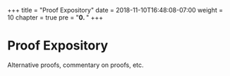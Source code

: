 +++
title = "Proof Expository"
date = 2018-11-10T16:48:08-07:00
weight = 10
chapter = true
pre = "<b>0. </b>"
+++

# Proof Expository

Alternative proofs, commentary on proofs, etc.
